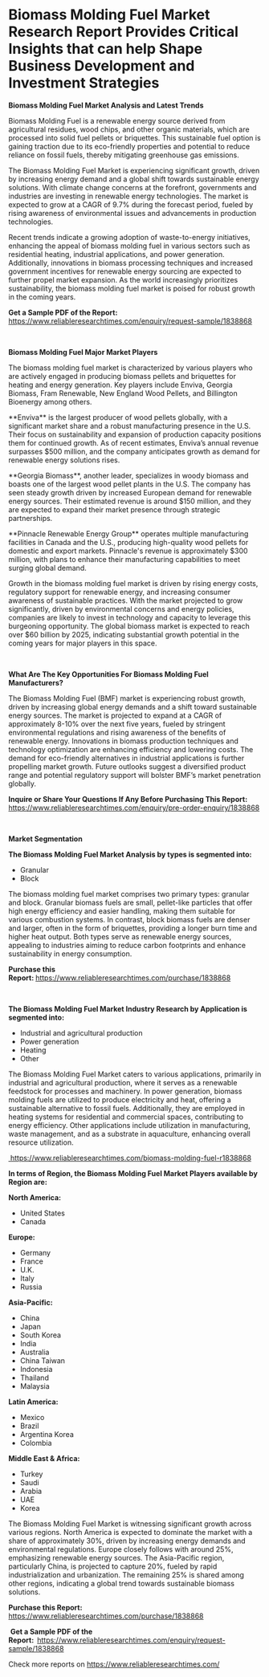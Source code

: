 <p><h1>Biomass Molding Fuel Market Research Report Provides Critical Insights that can help Shape Business Development and Investment Strategies</h1></p><p><strong>Biomass Molding Fuel Market Analysis and Latest Trends</strong></p>
<p><p>Biomass Molding Fuel is a renewable energy source derived from agricultural residues, wood chips, and other organic materials, which are processed into solid fuel pellets or briquettes. This sustainable fuel option is gaining traction due to its eco-friendly properties and potential to reduce reliance on fossil fuels, thereby mitigating greenhouse gas emissions.</p><p>The Biomass Molding Fuel Market is experiencing significant growth, driven by increasing energy demand and a global shift towards sustainable energy solutions. With climate change concerns at the forefront, governments and industries are investing in renewable energy technologies. The market is expected to grow at a CAGR of 9.7% during the forecast period, fueled by rising awareness of environmental issues and advancements in production technologies.</p><p>Recent trends indicate a growing adoption of waste-to-energy initiatives, enhancing the appeal of biomass molding fuel in various sectors such as residential heating, industrial applications, and power generation. Additionally, innovations in biomass processing techniques and increased government incentives for renewable energy sourcing are expected to further propel market expansion. As the world increasingly prioritizes sustainability, the biomass molding fuel market is poised for robust growth in the coming years.</p></p>
<p><strong>Get a Sample PDF of the Report:&nbsp;</strong> <a href="https://www.reliableresearchtimes.com/enquiry/request-sample/1838868?utm_campaign=2176&utm_medium=2&utm_source=Github&utm_content=ia&utm_term=03022025&utm_id=biomass-molding-fuel">https://www.reliableresearchtimes.com/enquiry/request-sample/1838868</a></p>
<p>&nbsp;</p>
<p><strong>Biomass Molding Fuel Major Market Players</strong></p>
<p><p>The biomass molding fuel market is characterized by various players who are actively engaged in producing biomass pellets and briquettes for heating and energy generation. Key players include Enviva, Georgia Biomass, Fram Renewable, New England Wood Pellets, and Billington Bioenergy among others. </p><p>**Enviva** is the largest producer of wood pellets globally, with a significant market share and a robust manufacturing presence in the U.S. Their focus on sustainability and expansion of production capacity positions them for continued growth. As of recent estimates, Enviva’s annual revenue surpasses $500 million, and the company anticipates growth as demand for renewable energy solutions rises.</p><p>**Georgia Biomass**, another leader, specializes in woody biomass and boasts one of the largest wood pellet plants in the U.S. The company has seen steady growth driven by increased European demand for renewable energy sources. Their estimated revenue is around $150 million, and they are expected to expand their market presence through strategic partnerships.</p><p>**Pinnacle Renewable Energy Group** operates multiple manufacturing facilities in Canada and the U.S., producing high-quality wood pellets for domestic and export markets. Pinnacle's revenue is approximately $300 million, with plans to enhance their manufacturing capabilities to meet surging global demand.</p><p>Growth in the biomass molding fuel market is driven by rising energy costs, regulatory support for renewable energy, and increasing consumer awareness of sustainable practices. With the market projected to grow significantly, driven by environmental concerns and energy policies, companies are likely to invest in technology and capacity to leverage this burgeoning opportunity. The global biomass market is expected to reach over $60 billion by 2025, indicating substantial growth potential in the coming years for major players in this space.</p></p>
<p>&nbsp;</p>
<p><strong>What Are The Key Opportunities For Biomass Molding Fuel Manufacturers?</strong></p>
<p><p>The Biomass Molding Fuel (BMF) market is experiencing robust growth, driven by increasing global energy demands and a shift toward sustainable energy sources. The market is projected to expand at a CAGR of approximately 8-10% over the next five years, fueled by stringent environmental regulations and rising awareness of the benefits of renewable energy. Innovations in biomass production techniques and technology optimization are enhancing efficiency and lowering costs. The demand for eco-friendly alternatives in industrial applications is further propelling market growth. Future outlooks suggest a diversified product range and potential regulatory support will bolster BMF’s market penetration globally.</p></p>
<p><strong>Inquire or Share Your Questions If Any Before Purchasing This Report:</strong> <a href="https://www.reliableresearchtimes.com/enquiry/pre-order-enquiry/1838868?utm_campaign=2176&utm_medium=2&utm_source=Github&utm_content=ia&utm_term=03022025&utm_id=biomass-molding-fuel">https://www.reliableresearchtimes.com/enquiry/pre-order-enquiry/1838868</a></p>
<p>&nbsp;</p>
<p><strong>Market Segmentation</strong></p>
<p><strong>The Biomass Molding Fuel Market Analysis by types is segmented into:</strong></p>
<p><ul><li>Granular</li><li>Block</li></ul></p>
<p><p>The biomass molding fuel market comprises two primary types: granular and block. Granular biomass fuels are small, pellet-like particles that offer high energy efficiency and easier handling, making them suitable for various combustion systems. In contrast, block biomass fuels are denser and larger, often in the form of briquettes, providing a longer burn time and higher heat output. Both types serve as renewable energy sources, appealing to industries aiming to reduce carbon footprints and enhance sustainability in energy consumption.</p></p>
<p><strong>Purchase this Report:&nbsp;</strong><a href="https://www.reliableresearchtimes.com/purchase/1838868?utm_campaign=2176&utm_medium=2&utm_source=Github&utm_content=ia&utm_term=03022025&utm_id=biomass-molding-fuel">https://www.reliableresearchtimes.com/purchase/1838868</a></p>
<p>&nbsp;</p>
<p><strong>The Biomass Molding Fuel Market Industry Research by Application is segmented into:</strong></p>
<p><ul><li>Industrial and agricultural production</li><li>Power generation</li><li>Heating</li><li>Other</li></ul></p>
<p><p>The Biomass Molding Fuel Market caters to various applications, primarily in industrial and agricultural production, where it serves as a renewable feedstock for processes and machinery. In power generation, biomass molding fuels are utilized to produce electricity and heat, offering a sustainable alternative to fossil fuels. Additionally, they are employed in heating systems for residential and commercial spaces, contributing to energy efficiency. Other applications include utilization in manufacturing, waste management, and as a substrate in aquaculture, enhancing overall resource utilization.</p></p>
<p><a href="https://www.reliableresearchtimes.com/biomass-molding-fuel-r1838868?utm_campaign=2176&utm_medium=2&utm_source=Github&utm_content=ia&utm_term=03022025&utm_id=biomass-molding-fuel">&nbsp;https://www.reliableresearchtimes.com/biomass-molding-fuel-r1838868</a></p>
<p><strong>In terms of Region, the Biomass Molding Fuel Market Players available by Region are:</strong></p>
<p>
    <p> <strong> North America: </strong>
        <ul>
            <li>United States</li>
            <li>Canada</li>
        </ul>
        </p> 
    <p> <strong> Europe: </strong>
        <ul>
            <li>Germany</li>
            <li>France</li>
            <li>U.K.</li>
            <li>Italy</li>
            <li>Russia</li>
        </ul>
        </p> 
    <p> <strong> Asia-Pacific: </strong>
        <ul>
            <li>China</li>
            <li>Japan</li>
            <li>South Korea</li>
            <li>India</li>
            <li>Australia</li>
            <li>China Taiwan</li>
            <li>Indonesia</li>
            <li>Thailand</li>
            <li>Malaysia</li>
        </ul>
        </p> 
    <p> <strong> Latin America: </strong>
        <ul>
            <li>Mexico</li>
            <li>Brazil</li>
            <li>Argentina Korea</li>
            <li>Colombia</li>
        </ul>
        </p> 
    <p> <strong> Middle East & Africa: </strong>
        <ul>
            <li>Turkey</li>
            <li>Saudi</li>
            <li>Arabia</li>
            <li>UAE</li>
            <li>Korea</li>
        </ul>
    </p>
    </p>
<p><p>The Biomass Molding Fuel Market is witnessing significant growth across various regions. North America is expected to dominate the market with a share of approximately 30%, driven by increasing energy demands and environmental regulations. Europe closely follows with around 25%, emphasizing renewable energy sources. The Asia-Pacific region, particularly China, is projected to capture 20%, fueled by rapid industrialization and urbanization. The remaining 25% is shared among other regions, indicating a global trend towards sustainable biomass solutions.</p></p>
<p><strong>Purchase this Report: </strong><a href="https://www.reliableresearchtimes.com/purchase/1838868?utm_campaign=2176&utm_medium=2&utm_source=Github&utm_content=ia&utm_term=03022025&utm_id=biomass-molding-fuel">https://www.reliableresearchtimes.com/purchase/1838868</a></p>
<p>&nbsp;<strong>Get a Sample PDF of the Report:&nbsp;&nbsp;</strong><a href="https://www.reliableresearchtimes.com/enquiry/request-sample/1838868?utm_campaign=2176&utm_medium=2&utm_source=Github&utm_content=ia&utm_term=03022025&utm_id=biomass-molding-fuel">https://www.reliableresearchtimes.com/enquiry/request-sample/1838868</a></p>
<p><strong></strong></p>
<p>Check more reports on <a href="https://www.reliableresearchtimes.com/?utm_campaign=2176&utm_medium=2&utm_source=Github&utm_content=ia&utm_term=03022025&utm_id=biomass-molding-fuel">https://www.reliableresearchtimes.com/</a></p>